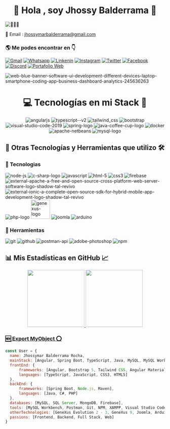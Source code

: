 <h1 align="center">👋 Hola , soy Jhossy Balderrama 🦝</h1>


![👨🏻‍💻 ](https://komarev.com/ghpvc/?username=Jhossymarbalderramae&label=PROFILE+VIEWS)

📩 Email : jhossymarbalderrama@gmail.com

<h3 align='left'>🌎 Me podes encontrar en 👇</h3>
<!--
<div>
  <img src="https://img.icons8.com/fluency/48/github.png" alt="github"/>
</div>
-->

<!--
  [![Github](https://img.shields.io/badge/GitHub-100000?style=for-the-badge&logo=github&logoColor=white)](https://github.com/Jhossymarbalderrama)
-->

[![Gmail](https://img.shields.io/badge/gmail-FF0000?style=for-the-badge&logo=gmail&logoColor=white)](mailto:jhossymarbalderrama@gmail.com)
  [![Whatsapp](https://img.shields.io/badge/whatsapp-2BAA51?style=for-the-badge&logo=whatsapp&logoColor=white)](https://api.whatsapp.com/send?phone=5491163079082&text=Hola%20Jhossymar%20%F0%9F%91%8B%2C%20quisiera%20coordinar%20una%20reuni%C3%B3n%20para%20discutir%20una%20propuesta.%20%C2%BFCu%C3%A1ndo%20estar%C3%ADas%20disponible%3F)
  [![Linkenin](https://img.shields.io/badge/LinkedIn-0077B5?style=for-the-badge&logo=linkedin&logoColor=white)](https://www.linkedin.com/in/balderrama-rocha-jhossymar/)
  [![Instagram](https://img.shields.io/badge/Instagram-E4405F?style=for-the-badge&logo=instagram&logoColor=white)](https://www.instagram.com/blackjhossy/)
  [![Twitter](https://img.shields.io/badge/twitter-242424?style=for-the-badge&logo=x&logoColor=white)]()
  [![Facebook](https://img.shields.io/badge/Facebook-1877F2?style=for-the-badge&logo=facebook&logoColor=white)](https://www.facebook.com/jhossymar.balderrama)
  [![Discord](https://img.shields.io/badge/Discord-7289DA?style=for-the-badge&logo=discord&logoColor=white)](BlackJhossy#9100)
  [![Portafolio Web](https://img.shields.io/badge/Portafolio%20Web-1DA1F2?style=for-the-badge&logo=planet&logoColor=white)](https://jhossymarbalderrama-portafolio.web.app/)



![web-blue-banner-software-ui-development-different-devices-laptop-smartphone-coding-app-business-dashboard-analytics-245636263](https://github.com/Jhossymarbalderrama/Jhossymarbalderrama/assets/52534649/9afad39a-d464-4186-bc14-f0fb37b086e5)

<h1 align='center'> 💻 Tecnologías en mi Stack 🚀</h1>
<p align='center'>
  <img src="https://img.icons8.com/fluency/80/000000/angularjs.png" alt="angularjs"/>
  <img  src="https://img.icons8.com/fluency/84/000000/typescript--v2.png" alt="typescript--v2"/>
  <img src="https://img.icons8.com/fluency/84/tailwind_css.png" alt="tailwind_css"/>
  <img src="https://img.icons8.com/fluency/84/bootstrap.png" alt="bootstrap"/>
  <img src="https://img.icons8.com/fluency/84/visual-studio-code-2019.png" alt="visual-studio-code-2019"/>
  <img src="https://img.icons8.com/color/84/spring-logo.png" alt="spring-logo"/>
  <img src="https://img.icons8.com/fluency/84/java-coffee-cup-logo.png" alt="java-coffee-cup-logo"/>
  <img src="https://img.icons8.com/fluency/84/docker.png" alt="docker"/>
  <img src="https://img.icons8.com/color/84/apache-netbeans.png" alt="apache-netbeans"/>  
  <img src="https://img.icons8.com/color/84/mysql-logo.png" alt="mysql-logo"/>
</p>

<h2 align='left'>🚀 Otras Tecnologías y Herramientas que utilizo 🛠️</h2>
  <h3 align='left'>📌 Tecnologias </h3>
  <p>
    <img src="https://img.icons8.com/fluency/64/node-js.png" alt="node-js"/>
    <img src="https://img.icons8.com/fluency/64/c-sharp-logo.png" alt="c-sharp-logo"/>
    <img src="https://img.icons8.com/fluency/64/javascript.png" alt="javascript"/>
    <img src="https://img.icons8.com/fluency/64/html-5.png" alt="html-5"/>
    <img src="https://img.icons8.com/fluency/64/css3.png" alt="css3"/>
    <img src="https://img.icons8.com/color/64/firebase.png" alt="firebase"/>
    <img src="https://img.icons8.com/external-tal-revivo-shadow-tal-revivo/64/external-apache-a-free-and-open-source-cross-platform-web-server-software-logo-shadow-tal-revivo.png" alt="external-apache-a-free-and-open-source-cross-platform-web-server-software-logo-shadow-tal-revivo"/>
    <img src="https://img.icons8.com/external-tal-revivo-shadow-tal-revivo/64/external-ionic-a-complete-open-source-sdk-for-hybrid-mobile-app-development-logo-shadow-tal-revivo.png" alt="external-ionic-a-complete-open-source-sdk-for-hybrid-mobile-app-development-logo-shadow-tal-revivo"/>
    <img src="https://img.icons8.com/officexs/68/php-logo.png" alt="php-logo"/>
    <img width="60" height="60" src="https://www.genexus.com/media/images/fav_icon_gx2014.png?timestamp=20171211190455" alt="genexus-logo"/>
    <img src="https://img.icons8.com/color/64/joomla.png" alt="joomla"/>
    <img src="https://img.icons8.com/fluency/64/arduino.png" alt="arduino"/>
  </p>
  
  <h3 align='left'>📌 Herramientas </h3>
  <p>
    <img src="https://img.icons8.com/color/48/git.png" alt="git"/>
    <img src="https://img.icons8.com/fluency/48/github.png" alt="github"/>
    <img src="https://img.icons8.com/dusk/48/postman-api.png" alt="postman-api"/>
    <img src="https://img.icons8.com/fluency/48/adobe-photoshop.png" alt="adobe-photoshop"/>
    <img src="https://img.icons8.com/color/52/npm.png" alt="npm"/>
  </p>


  <h2 align='left'>📊 Mis Estadísticas en GitHub 📈</h2>
  
  <div align="center">
    <a href="https://github.com/jhossymarbalderrama">
    <img height="180em" src="https://github-readme-stats.vercel.app/api?username=jhossymarbalderrama&show_icons=true&theme=gruvbox&include_all_commits=true&count_private=true&border_color=5c5c5c"/>
    <img height="180em" src="https://github-readme-stats.vercel.app/api/top-langs/?username=jhossymarbalderrama&layout=compact&langs_count=7&theme=gruvbox&border_color=5c5c5c"/>
  </div>

  <h3> 🆕 Export MyObject ⭕</h3>
  
  ```javascript
const User = {
    name: Jhossymar Balderrama Rocha,
    mainStack: [Angular, Spring Boot, TypeScript, Java, MySQL, MySQL Workbench],
    frontEnd: {
        frameworks: [Angular, Bootstrap 5, Tailwind CSS, Angular Material, Ionic],
        languages: [TypeScript, JavaScript, CSS3, HTML5]
    },
    backEnd: {
        frameworks: [Spring Boot, Node.js, Maven],
        languages: [Java, C#, PHP]
    },
    databases: [MySQL, SQL Server, MongoDB, Firebase],
    tools: [MySQL Workbench, Postman, Git, NPM, XAMPP, Visual Studio Code, Scrum, Photoshop],
    otherTechnologies: [GeneXus Evolution 2 - 3, GeneXus 9, Joomla, Arduino],
    passions: [Frontend, Backend, Full Stack, Web]
}
  ```

